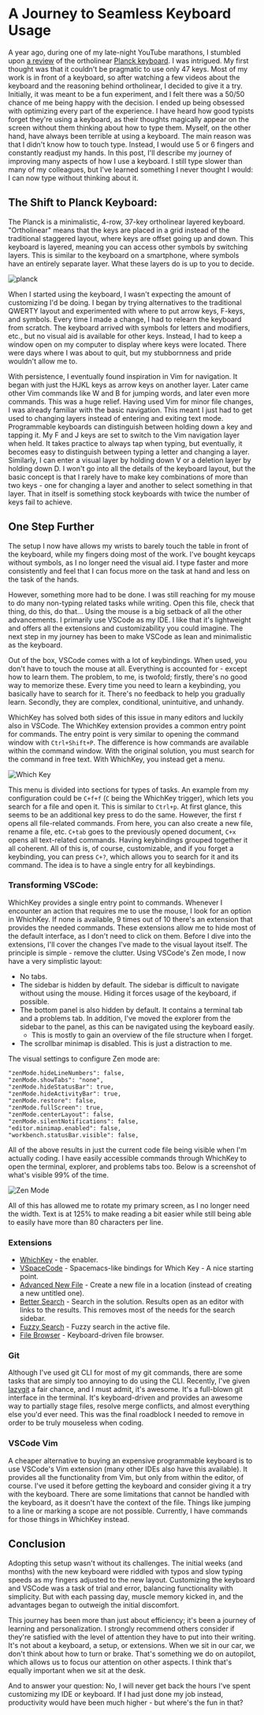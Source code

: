 # A Journey to Seamless Keyboard Usage

A year ago, during one of my late-night YouTube marathons, I stumbled upon [a review](https://www.youtube.com/watch?v=NcnMR8D0G5o&ab_channel=BenVallack) of the ortholinear [Planck keyboard](https://blog.zsa.io/2307-goodbye-planck-ez/). I was intrigued. My first thought was that it couldn't be pragmatic to use only 47 keys. Most of my work is in front of a keyboard, so after watching a few videos about the keyboard and the reasoning behind ortholinear, I decided to give it a try. Initially, it was meant to be a fun experiment, and I felt there was a 50/50 chance of me being happy with the decision. I ended up being obsessed with optimizing every part of the experience. I have heard how good typists forget they're using a keyboard, as their thoughts magically appear on the screen without them thinking about how to type them. Myself, on the other hand, have always been terrible at using a keyboard. The main reason was that I didn't know how to touch type. Instead, I would use 5 or 6 fingers and constantly readjust my hands. In this post, I'll describe my journey of improving many aspects of how I use a keyboard. I still type slower than many of my colleagues, but I've learned something I never thought I would: I can now type without thinking about it.

## The Shift to Planck Keyboard:

The Planck is a minimalistic, 4-row, 37-key ortholinear layered keyboard. "Ortholinear" means that the keys are placed in a grid instead of the traditional staggered layout, where keys are offset going up and down. This keyboard is layered, meaning you can access other symbols by switching layers. This is similar to the keyboard on a smartphone, where symbols have an entirely separate layer. What these layers do is up to you to decide.

![planck](planck.png)

When I started using the keyboard, I wasn't expecting the amount of customizing I'd be doing. I began by trying alternatives to the traditional QWERTY layout and experimented with where to put arrow keys, F-keys, and symbols. Every time I made a change, I had to relearn the keyboard from scratch. The keyboard arrived with symbols for letters and modifiers, etc., but no visual aid is available for other keys. Instead, I had to keep a window open on my computer to display where keys were located. There were days where I was about to quit, but my stubbornness and pride wouldn't allow me to.

With persistence, I eventually found inspiration in Vim for navigation. It began with just the HJKL keys as arrow keys on another layer. Later came other Vim commands like W and B for jumping words, and later even more commands. This was a huge relief. Having used Vim for minor file changes, I was already familiar with the basic navigation. This meant I just had to get used to changing layers instead of entering and exiting text mode. Programmable keyboards can distinguish between holding down a key and tapping it. My F and J keys are set to switch to the Vim navigation layer when held. It takes practice to always tap when typing, but eventually, it becomes easy to distinguish between typing a letter and changing a layer. Similarly, I can enter a visual layer by holding down V or a deletion layer by holding down D. I won't go into all the details of the keyboard layout, but the basic concept is that I rarely have to make key combinations of more than two keys - one for changing a layer and another to select something in that layer. That in itself is something stock keyboards with twice the number of keys fail to achieve.

## One Step Further

The setup I now have allows my wrists to barely touch the table in front of the keyboard, while my fingers doing most of the work. I've bought keycaps without symbols, as I no longer need the visual aid. I type faster and more consistently and feel that I can focus more on the task at hand and less on the task of the hands.

However, something more had to be done. I was still reaching for my mouse to do many non-typing related tasks while writing. Open this file, check that thing, do this, do that... Using the mouse is a big setback of all the other advancements. I primarily use VSCode as my IDE. I like that it's lightweight and offers all the extensions and customizability you could imagine. The next step in my journey has been to make VSCode as lean and minimalistic as the keyboard.

Out of the box, VSCode comes with a lot of keybindings. When used, you don't have to touch the mouse at all. Everything is accounted for - except how to learn them. The problem, to me, is twofold; firstly, there's no good way to memorize these. Every time you need to learn a keybinding, you basically have to search for it. There's no feedback to help you gradually learn. Secondly, they are complex, conditional, unintuitive, and unhandy.

WhichKey has solved both sides of this issue in many editors and luckily also in VSCode.
The WhichKey extension provides a common entry point for commands. The entry point is very similar to opening the command window with `Ctrl+Shift+P`. The difference is how commands are available within the command window. With the original solution, you must search for the command in free text. With WhichKey, you instead get a menu.

![Which Key](which-key.png)

This menu is divided into sections for types of tasks. An example from my configuration could be `C+f+f` (`C` being the WhichKey trigger), which lets you search for a file and open it. This is similar to `Ctrl+p`. At first glance, this seems to be an additional key press to do the same. However, the first `f` opens all file-related commands. From here, you can also create a new file, rename a file, etc. `C+tab` goes to the previously opened document, `C+x` opens all text-related commands. Having keybindings grouped together it all coherent. All of this is, of course, customizable, and if you forget a keybinding, you can press `C+?`, which allows you to search for it and its command. The idea is to have a single entry for all keybindings.

### Transforming VSCode:

WhichKey provides a single entry point to commands. Whenever I encounter an action that requires me to use the mouse, I look for an option in WhichKey. If none is available, 9 times out of 10 there's an extension that provides the needed commands. These extensions allow me to hide most of the default interface, as I don't need to click on them. Before I dive into the extensions, I'll cover the changes I've made to the visual layout itself. The principle is simple - remove the clutter. Using VSCode's Zen mode, I now have a very simplistic layout:

- No tabs.
- The sidebar is hidden by default. The sidebar is difficult to navigate without using the mouse. Hiding it forces usage of the keyboard, if possible.
- The bottom panel is also hidden by default. It contains a terminal tab and a problems tab. In addition, I've moved the explorer from the sidebar to the panel, as this can be navigated using the keyboard easily.
  - This is mostly to gain an overview of the file structure when I forget.
- The scrollbar minimap is disabled. This is just a distraction to me.

The visual settings to configure Zen mode are:

```
"zenMode.hideLineNumbers": false,
"zenMode.showTabs": "none",
"zenMode.hideStatusBar": true,
"zenMode.hideActivityBar": true,
"zenMode.restore": false,
"zenMode.fullScreen": true,
"zenMode.centerLayout": false,
"zenMode.silentNotifications": false,
"editor.minimap.enabled": false,
"workbench.statusBar.visible": false,
```

All of the above results in just the current code file being visible when I'm actually coding. I have easily accessible commands through WhichKey to open the terminal, explorer, and problems tabs too. Below is a screenshot of what's visible 99% of the time.

![Zen Mode](zen.png)

All of this has allowed me to rotate my primary screen, as I no longer need the width. Text is at 125% to make reading a bit easier while still being able to easily have more than 80 characters per line.

### Extensions

- [WhichKey](https://marketplace.visualstudio.com/items?itemName=VSpaceCode.whichkey) - the enabler.
- [VSpaceCode](https://marketplace.visualstudio.com/items?itemName=VSpaceCode.vspacecode) - Spacemacs-like bindings for Which Key - A nice starting point.
- [Advanced New File](https://marketplace.visualstudio.com/items?itemName=patbenatar.advanced-new-file) - Create a new file in a location (instead of creating a new untitled one).
- [Better Search](https://marketplace.visualstudio.com/items?itemName=travisthieman.better-search) - Search in the solution. Results open as an editor with links to the results. This removes most of the needs for the search sidebar.
- [Fuzzy Search](https://marketplace.visualstudio.com/items?itemName=jacobdufault.fuzzy-search) - Fuzzy search in the active file.
- [File Browser](https://marketplace.visualstudio.com/items?itemName=bodil.file-browser) - Keyboard-driven file browser.

### Git

Although I've used git CLI for most of my git commands, there are some tasks that are simply too annoying to do using the CLI. Recently, I've given [lazygit](https://github.com/jesseduffield/lazygit) a fair chance, and I must admit, it's awesome. It's a full-blown git interface in the terminal. It's keyboard-driven and provides an awesome way to partially stage files, resolve merge conflicts, and almost everything else you'd ever need. This was the final roadblock I needed to remove in order to be truly mouseless when coding.

### VSCode Vim

A cheaper alternative to buying an expensive programmable keyboard is to use VSCode's Vim extension (many other IDEs also have this available). It provides all the functionality from Vim, but only from within the editor, of course. I've used it before getting the keyboard and consider giving it a try with the keyboard. There are some limitations that cannot be handled with the keyboard, as it doesn't have the context of the file. Things like jumping to a line or marking a scope are not possible. Currently, I have commands for those things in WhichKey instead.

## Conclusion

Adopting this setup wasn't without its challenges. The initial weeks (and months) with the new keyboard were riddled with typos and slow typing speeds as my fingers adjusted to the new layout. Customizing the keyboard and VSCode was a task of trial and error, balancing functionality with simplicity. But with each passing day, muscle memory kicked in, and the advantages began to outweigh the initial discomfort.

This journey has been more than just about efficiency; it's been a journey of learning and personalization. I strongly recommend others consider if they're satisfied with the level of attention they have to put into their writing. It's not about a keyboard, a setup, or extensions. When we sit in our car, we don't think about how to turn or brake. That's something we do on autopilot, which allows us to focus our attention on other aspects. I think that's equally important when we sit at the desk.

And to answer your question: No, I will never get back the hours I've spent customizing my IDE or keyboard. If I had just done my job instead, productivity would have been much higher - but where's the fun in that?
